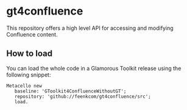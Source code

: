 # gt4confluence

This repository offers a high level API for accessing and modifying Confluence content.

## How to load

You can load the whole code in a Glamorous Toolkit release using the following snippet:

```
Metacello new
   baseline: 'GToolkit4ConfluenceWithoutGT';
   repository: 'github://feenkcom/gt4confluence/src';
   load.
```

